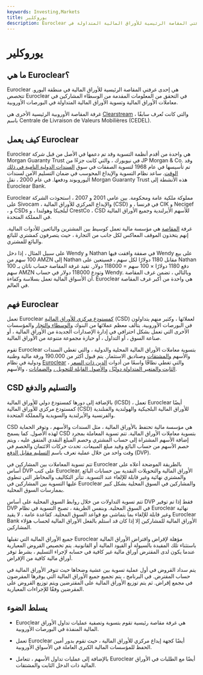 ```yaml
---
keywords: Investing,Markets
title: يوروكلير
description: Euroclear هي إحدى غرفتي المقاصة الرئيسية للأوراق المالية المتداولة في Euromarket وهي متخصصة في التحقق من المعلومات المقدمة من قبل الوسطاء المشاركين في معاملات الأوراق المالية وتسوية الأوراق المالية.
---
```


# يوروكلير
## ما هي Euroclear؟

Euroclear هي إحدى غرفتي المقاصة الرئيسية للأوراق المالية في منطقة اليورو. تتخصص Euroclear في التحقق من المعلومات المقدمة من الوسطاء المشاركين في معاملات الأوراق المالية وتسوية الأوراق المالية المتداولة في البورصات الأوروبية.

غرفة المقاصة الأوروبية الرئيسية الأخرى هي [Clearstream](/clearstreaminternational) ، والتي كانت تُعرف سابقًا باسم Centrale de Livraison de Valeurs Mobilières (CEDEL).

## كيف يعمل Euroclear

Euroclear هي واحدة من أقدم أنظمة التسوية وقد تم دعمها في الأصل من قبل شركة Morgan Guaranty Trust في نيويورك ، والتي كانت جزءًا من JP Morgan & Co. وقد تم تأسيسها في عام 1968 لتسوية الصفقات في سوق [السندات الدولية النامية في ذلك الوقت](/eurobond). ساعد نظام التسوية والإيداع المحوسب في ضمان التسليم الآمن لسندات اليوروبوند ودفعها. في عام 2000 ، نقل Morgan Guaranty Trust هذه الأنشطة إلى Euroclear Bank.

Euroclear مملوكة ملكية عامة ومحكومة. بين عامي 2001 و 2007 ، استحوذت الشركة على Sivocam ، والإيداع المركزي للأوراق المالية (CSD) في فرنسا ، و CIK و Necigef ، و CSDs لبلجيكا وهولندا ، و CrestCo ، CSD للأسهم الأيرلندية وجميع الأوراق المالية في المملكة المتحدة.

غرفة [المقاصة](/clearinghouse) هي مؤسسة مالية تعمل كوسيط بين المشترين والبائعين للأدوات المالية. إنهم يتخذون الموقف المعاكس لكل جانب من التجارة ، حيث يتصرفون كمشتري للبائع والبائع للمشتري.

على سبيل المثال ، إذا دخل Wendy و Nathan في صفقة وافقت فيها Wendy على بيع 100 سهم من AMZN إلى Nathan مقابل 1180 دولارًا لكل سهم ، فسيتعين على Nathan دفع 1180 دولارًا × 100 سهم = 118000 دولار. تقيد غرفة المقاصة حساب ناثان بـ 100 سهم AMZN وتودع 118000 دولار في حساب Wendy. وبالتالي ، تضمن غرف المقاصة أن الأسواق المالية تعمل بسلاسة وكفاءة. Euroclear هي واحدة من أكبر غرف المقاصة في العالم.

## فهم Euroclear

تعمل Euroclear [كمستودع مركزي للأوراق المالية](/crd) (CSD) لعملائها ، وكثير منهم يتداولون في البورصات الأوروبية. يتألف معظم عملائها من البنوك [والوسطاء والتجار](/broker-dealer) والمؤسسات الأخرى التي تعمل بشكل احترافي في إدارة الإصدارات الجديدة من الأوراق المالية ، أو صناعة السوق ، أو التداول ، أو حيازة مجموعة متنوعة من الأوراق المالية.

تقوم Euroclear بتسوية معاملات الأوراق المالية المحلية والدولية ، والتي تغطي السندات والأسهم [والمشتقات](/derivative) وصناديق الاستثمار. يتم قبول أكثر من 190.000 ورقة مالية وطنية ودولية في نظام [Euroclear](/convertibles) ، والتي تغطي نطاقًا واسعًا من أدوات [الدين ذات السعر الثابت والمتغير المتداولة دوليًا ،](/frn) [والأصول القابلة للتحويل ،](/convertibles) [والضمانات](/warrant) ، والأسهم.

## CSD والتسليم والدفع

بالإضافة إلى دورها كمستودع دولي للأوراق المالية (ICSD) ، تعمل Euroclear أيضًا كمستودع مركزي للأوراق المالية (CSD) للأوراق المالية البلجيكية والهولندية والفنلندية والفرنسية والأيرلندية والسويدية والمملكة المتحدة.

CSD هي مؤسسة مالية تحتفظ بالأوراق المالية ، مثل السندات والأسهم ، وتوفر الحماية لهذه الأصول. كما يسمح CSD بتسوية معاملات الأوراق المالية. تتم تسوية المعاملة بمجرد إضافة الأسهم المشتراة إلى حساب المشتري وخصم المبلغ النقدي المتفق عليه ، ويتم خصم الأسهم من حساب البائع وقيد مبلغ المبيعات. تحدث حركات الائتمان والخصم في وقت واحد من خلال عملية تعرف باسم [التسليم مقابل الدفع](/dvp) (DVP).

تتم تسوية المعاملات بين المشاركين في Euroclear بالطريقة الموضحة أعلاه على أساس DVP على كتب Euroclear. الأوراق المالية والتحويلات النقدية بين حسابات البائع والمشتري نهائية وغير قابلة للإلغاء عند التسوية. تتأثر التكاليف والمخاطر التي تنطوي عليها التسوية بين المشاركين في Euroclear والمشاركين في السوق المحلية بشكل كبير بممارسات السوق المحلية.

تتم تسوية التداولات من خلال روابط السوق المحلية على أساس DVP فقط إذا تم توفير DVP في السوق المحلية. وبنفس الطريقة ، تصبح التسوية في نظام Euroclear نهائية وغير قابلة للإلغاء بما يتماشى مع قواعد السوق المحلية. كقاعدة عامة ، لا يقيد Euroclear Bank الأوراق المالية للمشاركين إلا إذا كان قد استلم بالفعل الأوراق المالية لحساب هؤلاء المشاركين.

جميع الأوراق المالية التي تقبلها Euroclear مؤهلة لإقراض واقتراض الأوراق المالية باستثناء تلك المقيدة بالسيولة أو القيود المالية أو القانونية. يتم تخصيص القروض المعيارية عندما يكون لدى المقترض أوراق مالية غير كافية في حسابه لإجراء التسليم ، بشرط توفر أوراق مالية كافية من الإقراض.

يتم سداد القروض في أول عملية تسوية بين عشية وضحاها حيث تتوفر الأوراق المالية في حساب المقترض. في البرنامج ، يتم تجميع جميع الأوراق المالية التي يوفرها المقرضون في مجمع إقراض. ثم يتم توزيع الأوراق المالية على المقترضين ويتم توزيع القروض على المقرضين وفقًا للإجراءات المعيارية.

## يسلط الضوء

- Euroclear هي غرفة مقاصة رئيسية تقوم بتسوية وتصفية عمليات تداول الأوراق المالية المنفذة في البورصات الأوروبية.

- تعمل Euroclear أيضًا كجهة إيداع مركزي للأوراق المالية ، حيث تقوم بدور أمين الحفظ للمؤسسات المالية الكبرى العاملة في الأسواق الأوروبية.

- بالإضافة إلى عمليات تداول الأسهم ، تتعامل Euroclear أيضًا مع الطلبات في الأوراق المالية ذات الدخل الثابت والمشتقات.

